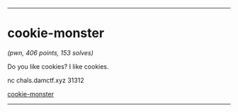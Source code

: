 ___
# cookie-monster
_(pwn, 406 points, 153 solves)_

Do you like cookies? I like cookies.

nc chals.damctf.xyz 31312

[cookie-monster](./cookie-monster)
___
